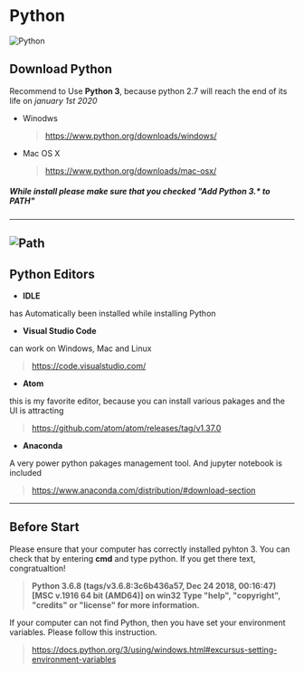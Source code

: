 # **Python** 
![Python](https://www.python.org/static/img/python-logo@2x.png)

## Download Python

Recommend to Use **Python 3**, because python 2.7 will reach the end of its life on *january 1st 2020*

  - Winodws
    > https://www.python.org/downloads/windows/
  - Mac OS X
    > https://www.python.org/downloads/mac-osx/
    
    
##### While install please make sure that you checked "Add Python 3.* to PATH"
---
![Path](https://github.com/EequalsMCsquare/Python/blob/master/images/PATH.PNG 'Installation')
---


## **Python Editors**

- **IDLE**

has Automatically been installed while installing Python

- **Visual Studio Code**

can work on Windows, Mac and Linux
> https://code.visualstudio.com/

- **Atom**

 this is my favorite editor, because you can install various pakages and the UI is attracting
 
 > https://github.com/atom/atom/releases/tag/v1.37.0  


- **Anaconda**

 A very power python pakages management tool. And jupyter notebook is included

> https://www.anaconda.com/distribution/#download-section

----

## Before Start  
Please ensure that your computer has correctly installed pyhton 3. You can 
check that by entering **cmd** and type python.  If you get there text, congratualtion! 

>**Python 3.6.8 (tags/v3.6.8:3c6b436a57, Dec 24 2018, 00:16:47) [MSC v.1916 64 bit (AMD64)] on win32
Type "help", "copyright", "credits" or "license" for more information.**
>>>

If your computer can not find Python, then you have set your environment variables. Please follow this instruction.
> https://docs.python.org/3/using/windows.html#excursus-setting-environment-variables


